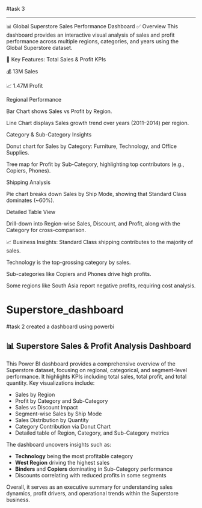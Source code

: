 #task 3
_____
📊 Global Superstore Sales Performance Dashboard 
✅ Overview
This dashboard provides an interactive visual analysis of sales and profit performance across multiple regions, categories, and years using the Global Superstore dataset.

📌 Key Features:
Total Sales & Profit KPIs

💰 13M Sales

📈 1.47M Profit

Regional Performance

Bar Chart shows Sales vs Profit by Region.

Line Chart displays Sales growth trend over years (2011–2014) per region.

Category & Sub-Category Insights

Donut chart for Sales by Category: Furniture, Technology, and Office Supplies.

Tree map for Profit by Sub-Category, highlighting top contributors (e.g., Copiers, Phones).

Shipping Analysis

Pie chart breaks down Sales by Ship Mode, showing that Standard Class dominates (~60%).

Detailed Table View

Drill-down into Region-wise Sales, Discount, and Profit, along with the Category for cross-comparison.

📈 Business Insights:
Standard Class shipping contributes to the majority of sales.

Technology is the top-grossing category by sales.

Sub-categories like Copiers and Phones drive high profits.

Some regions like South Asia report negative profits, requiring cost analysis.




# Superstore_dashboard
#task 2
created a dashboard using powerbi
## 📊 Superstore Sales & Profit Analysis Dashboard

This Power BI dashboard provides a comprehensive overview of the Superstore dataset, focusing on regional, categorical, and segment-level performance. It highlights KPIs including total sales, total profit, and total quantity. Key visualizations include:
- Sales by Region
- Profit by Category and Sub-Category
- Sales vs Discount Impact
- Segment-wise Sales by Ship Mode
- Sales Distribution by Quantity
- Category Contribution via Donut Chart
- Detailed table of Region, Category, and Sub-Category metrics

The dashboard uncovers insights such as:
- **Technology** being the most profitable category
- **West Region** driving the highest sales
- **Binders** and **Copiers** dominating in Sub-Category performance
- Discounts correlating with reduced profits in some segments

Overall, it serves as an executive summary for understanding sales dynamics, profit drivers, and operational trends within the Superstore business.


